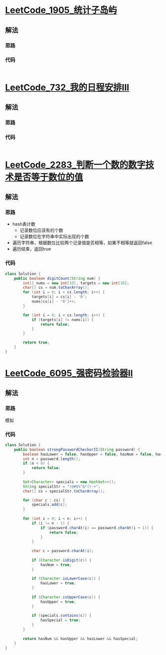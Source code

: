 # [LeetCode_1905_统计子岛屿](https://leetcode.cn/problems/count-sub-islands/)
## 解法
### 思路

### 代码
```java

```
# [LeetCode_732_我的日程安排III](https://leetcode.cn/problems/my-calendar-iii/)
## 解法
### 思路

### 代码
```java

```
# [LeetCode_2283_判断一个数的数字技术是否等于数位的值](https://leetcode.cn/problems/check-if-number-has-equal-digit-count-and-digit-value/)
## 解法
### 思路
- hash表计数
  - 记录数位应该有的个数
  - 记录数位在字符串中实际出现的个数
- 遍历字符串，根据数位比较两个记录值是否相等，如果不相等就返回false
- 遍历结束，返回true
### 代码
```java
class Solution {
    public boolean digitCount(String num) {
        int[] nums = new int[10], targets = new int[10];
        char[] cs = num.toCharArray();
        for (int i = 0; i < cs.length; i++) {
            targets[i] = cs[i] - '0';
            nums[cs[i] - '0']++;
        }

        for (int i = 0; i < cs.length; i++) {
            if (targets[i] != nums[i]) {
                return false;
            }
        }

        return true;
    }
}
```
# [LeetCode_6095_强密码检验器II](https://leetcode.cn/problems/strong-password-checker-ii/)
## 解法
### 思路
模拟
### 代码
```java
class Solution {
    public boolean strongPasswordCheckerII(String password) {
        boolean hasLower = false, hasUpper = false, hasNum = false, hasSpecial = false;
        int n = password.length();
        if (n < 8) {
            return false;
        }
        
        Set<Character> specials = new HashSet<>();
        String specialStr = "!@#$%^&*()-+";
        char[] cs = specialStr.toCharArray();

        for (char c : cs) {
            specials.add(c);
        }
        
        for (int i = 0; i < n; i++) {
            if (i != n - 1) {
                if (password.charAt(i) == password.charAt(i + 1)) {
                    return false;
                }
            }
            
            char c = password.charAt(i);
            
            if (Character.isDigit(c)) {
                hasNum = true;
            }
            
            if (Character.isLowerCase(c)) {
                hasLower = true;
            }
            
            if (Character.isUpperCase(c)) {
                hasUpper = true;
            }
            
            if (specials.contains(c)) {
                hasSpecial = true;
            }
        }
        
        return hasNum && hasUpper && hasLower && hasSpecial;
    }
}
```